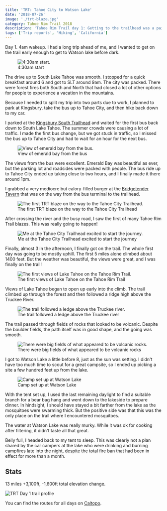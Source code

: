 ```yaml
---
title: 'TRT: Tahoe City to Watson Lake'
date: '2018-07-26'
image: './trt-blaze.jpg'
category: Tahoe Rim Trail 2018
description: 'Tahoe Rim Trail day 1: Getting to the trailhead was a pain, but once I got on the trail I quickly forgot all the hassle.'
tags: ['Trip reports', 'Hiking', 'California']
---
```


Day 1. 4am wakeup. I had a long trip ahead of me, and I wanted to get on the trail early enough to get to Watson lake before dark.

<figure>
  <img src="early-start.jpg" alt="4:30am start.">
  <figcaption>4:30am start</figcaption>
</figure>

The drive up to South Lake Tahoe was smooth. I stopped for a quick breakfast around 6 and got to SLT around 9am. The city was packed. There were forest fires both South and North that had closed a lot of other options for people to experience a vacation in the mountains.

Because I needed to split my trip into two parts due to work, I planned to park at Kingsbury, take the bus up to Tahoe City, and then hike back down to my car.

I parked at the [Kingsbury South Trailhead](https://goo.gl/maps/AJmScgY7CR92) and waited for the first bus back down to South Lake Tahoe. The summer crowds were causing a lot of traffic. I made the first bus change, but we got stuck in traffic, so I missed the bus up to Tahoe City and had to wait for an hour for the next bus.

<figure>
  <img src="emerald-bay.jpg" alt="View of emerald bay from the bus.">
  <figcaption>View of emerald bay from the bus</figcaption>
</figure>

The views from the bus were excellent. Emerald Bay was beautiful as ever, but the parking lot and roadsides were packed with people. The bus ride up to Tahoe City ended up taking close to two hours, and I finally made it there around 1pm.

I grabbed a very mediocre but calory-filled burger at the [Bridgetender Tavern](https://goo.gl/maps/cLLfeVUmGQo) that was on the way from the bus terminal to the trailhead.

<figure>
  <img src="trt-blaze.jpg" alt="The first TRT blaze on the way to the Tahoe City Trailhead.">
  <figcaption>The first TRT blaze on the way to the Tahoe City Trailhead</figcaption>
</figure>

After crossing the river and the busy road, I saw the first of many Tahoe Rim Trail blazes. This was really going to happen!

<figure>
  <img src="trt-tahoe-city-trailhead.jpg" alt="Me at the Tahoe City Trailhead excited to start the journey.">
  <figcaption>Me at the Tahoe City Trailhead excited to start the journey</figcaption>
</figure>

Finally, almost 3 in the afternoon, I finally got on the trail. The whole first day was going to be mostly uphill. The first 5 miles alone climbed about 1400 feet. But the weather was beautiful, the views were great, and I was finally on the trail!

<figure>
  <img src="lake-view.jpg" alt="The first views of Lake Tahoe on the Tahoe Rim Trail.">
  <figcaption>The first views of Lake Tahoe on the Tahoe Rim Trail</figcaption>
</figure>

Views of Lake Tahoe began to open up early into the climb. The trail climbed up through the forest and then followed a ridge high above the Truckee River.

<figure>
  <img src="truckee-river.jpg" alt="The trail followed a ledge above the Truckee river.">
  <figcaption>The trail followed a ledge above the Truckee river</figcaption>
</figure>

The trail passed through fields of rocks that looked to be volcanic. Despite the boulder fields, the path itself was in good shape, and the going was smooth.

<figure class="full-width">
  <img src="view-of-boulder-field.jpg" alt="There were big fields of what appeared to be volcanic rocks.">
  <figcaption>There were big fields of what appeared to be volcanic rocks</figcaption>
</figure>

I got to Watson Lake a little before 8, just as the sun was setting. I didn't have too much time to scout for a great campsite, so I ended up picking a site a few hundred feet up from the lake.

<figure>
  <img src="tent-at-watson-lake.jpg" alt="Camp set up at Watson Lake">
  <figcaption>Camp set up at Watson Lake</figcaption>
</figure>

With the tent set up, I used the last remaining daylight to find a suitable branch for a bear bag hang and went down to the lakeside to prepare dinner. In hindsight, I should have stayed a bit farther from the lake as the mosquitoes were swarming thick. But the positive side was that this was the only place on the trail where I encountered mosquitoes.

The water at Watson Lake was really murky. While it was ok for cooking after filtering, it didn't taste all that great.

Belly full, I headed back to my tent to sleep. This was clearly not a plan shared by the car campers at the lake who were drinking and burning campfires late into the night, despite the total fire ban that had been in effect for more than a month.

## Stats

13 miles +3,100ft, -1,600ft total elevation change.

![TRT Day 1 trail profile](profile.png)

You can find the routes for all days on [Caltopo](https://caltopo.com/m/HJ0L).
